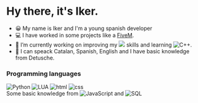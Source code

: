 # Hy there, it's Iker.

- 😀 My name is Iker and I'm a young spanish developer
- 💻 I have worked in some projects like a [FiveM](https://fivem.net/).
- 🔭 I’m currently working on improving my ![](https://img.shields.io/badge/Python-informational?style=flat&logo=python&logoColor=white&color=3D3D3D) skills and learning ![C++](https://img.shields.io/badge/-C++-000?&logo=cplusplus).
- 💬 I can speack Catalan, Spanish, English and I have basic knowledge from Detusche.

### Programming languages
![Python](https://img.shields.io/badge/-Python-000?&logo=Python)
![LUA](https://img.shields.io/badge/-Lua-000?&logo=LUA)
![html](https://img.shields.io/badge/-html-000?&logo=html5)
![css](https://img.shields.io/badge/-css-000?&logo=css3)
<br>
Some basic knowledge from ![JavaScript](https://img.shields.io/badge/-JavaScript-000?&logo=JavaScript) and ![SQL](https://img.shields.io/badge/-SQL-000?&logo=MySQL)
